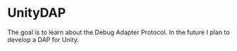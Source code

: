 # UnityDAP
The goal is to learn about the Debug Adapter Protocol. In the future I plan to develop a DAP for Unity.
